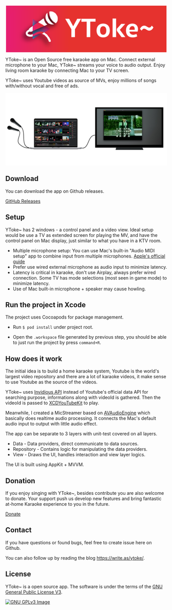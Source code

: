 <p align="center">
 <img src="Artwork/logo_with_text.png" width=500 align="center">
</p>

YToke~ is an Open Source free karaoke app on Mac. Connect external microphone to your Mac, YToke~ streams your voice to audio output. Enjoy living room karaoke by connecting Mac to your TV screen.

YToke~ uses Youtube videos as source of MVs, enjoy millions of songs with/without vocal and free of ads.

[<img src="Artwork/setup.png" align="center">](Artwork/setup.png)

## Download
You can download the app on Github releases.

[GitHub Releases](https://github.com/YuantongL/YToke/releases)

## Setup
YToke~ has 2 windows - a control panel and a video view. Ideal setup would be use a TV as extended screen for playing the MV, and have the control panel on Mac display, just similar to what you have in a KTV room.

* Multiple microphone setup: You can use Mac's built-in "Audio MIDI setup" app to combine input from multiple microphones. [Apple's official guide](https://support.apple.com/en-us/HT202000)
* Prefer use wired external microphone as audio input to minimize latency.
* Latency is critical in karaoke, don't use Airplay, always prefer wired connection. Some TV has mode selections (most seen in game mode) to minimize latency.
* Use of Mac built-in microphone + speaker may cause howling.

## Run the project in Xcode
The project uses Cocoapods for package management.

* Run ``$ pod install`` under project root.

* Open the ``.workspace`` file generated by previous step, you should be able to just run the project by press ``command+R``.

## How does it work
The initial idea is to build a home karaoke system, Youtube is the world's largest video repository and there are a lot of karaoke videos, it make sense to use Youtube as the source of the videos.

YToke~ uses [Invidious API](https://github.com/iv-org/invidious) instead of Youtube's official data API for searching purpose, informations along with videoId is gathered. Then the videoId is passed to [XCDYouTubeKit](https://github.com/0xced/XCDYouTubeKit) to play.

Meanwhile, I created a MicStreamer based on [AVAudioEngine](https://developer.apple.com/documentation/avfoundation/avaudioengine) which basically does realtime audio processing. It connects the Mac's default audio input to output with little audio effect.

The app can be separate to 3 layers with unit-test covered on all layers.

* Data - Data providers, direct communicate to data sources.
* Repository - Contains logic for manipulating the data providers.
* View - Draws the UI, handles interaction and view layer logics.

The UI is built using AppKit + MVVM.

## Donation
If you enjoy singing with YToke~, besides contribute you are also welcome to donate. Your support push us develop new features and bring fantastic at-home Karaoke experience to you in the future.

[Donate](https://www.paypal.com/biz/fund?id=L3P7NAM2MZLDS)

## Contact
If you have questions or found bugs, feel free to create issue here on Github.

You can also follow up by reading the blog https://write.as/ytoke/.

## License

YToke~ is a open source app. The software is under the terms of the
[GNU General Public License V3](https://www.gnu.org/licenses/gpl-3.0.en.html).

[![GNU GPLv3 Image](https://www.gnu.org/graphics/gplv3-127x51.png)](http://www.gnu.org/licenses/gpl-3.0.en.html)
